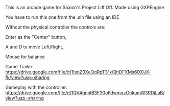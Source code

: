 This is an arcade game for Saxion's Project Lift Off. Made using GXPEngine

You have to run this one from the .sln file using an IDE

Without the physical controller the controls are: 
  
  Enter as the "Center" button,
  
  A and D to move Left/Right,
  
  Mouse for balance

Game Trailer: https://drive.google.com/file/d/1tsnZ3XeQqRpT31xCjhDFXMs6lX0JK-fk/view?usp=sharing

Gameplay with the controller: https://drive.google.com/file/d/1QV4gnnlB3F30oFdwmqzOnkumW3RDjLaB/view?usp=sharing

